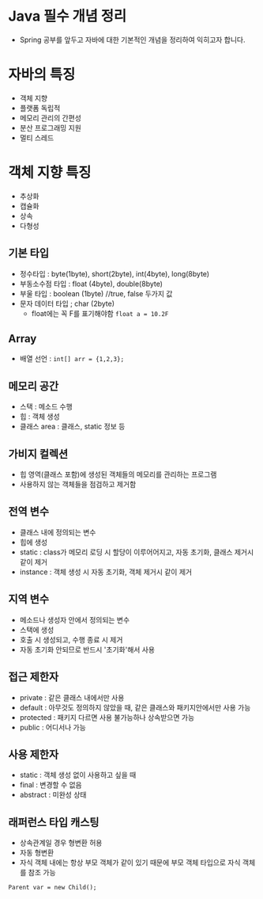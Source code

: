 # Java 필수 개념 정리

- Spring 공부를 앞두고 자바에 대한 기본적인 개념을 정리하여 익히고자 합니다.

# 자바의 특징

- 객체 지향
- 플랫폼 독립적
- 메모리 관리의 간편성
- 분산 프로그래밍 지원
- 멀티 스레드

# 객체 지향 특징

- 추상화
- 캡슐화
- 상속
- 다형성

## 기본 타입

- 정수타입 : byte(1byte), short(2byte), int(4byte), long(8byte)
- 부동소수점 타입 : float (4byte), double(8byte)
- 부울 타입 : boolean (1byte) //true, false 두가지 값
- 문자 데이터 타입 ; char (2byte)
    - float에는 꼭 F를 표기해야함 ``float a = 10.2F``

## Array

- 배열 선언 : ``int[] arr = {1,2,3};``

## 메모리 공간

- 스택 : 메소드 수행
- 힙 : 객체 생성
- 클래스 area : 클래스, static 정보 등

## 가비지 컬렉션

- 힙 영역(클래스 포함)에 생성된 객체들의 메모리를 관리하는 프로그램
- 사용하지 않는 객체들을 점검하고 제거함

## 전역 변수

- 클래스 내에 정의되는 변수
- 힙에 생성
- static : class가 메모리 로딩 시 할당이 이루어어지고, 자동 초기화, 클래스 제거시 같이 제거
- instance : 객체 생성 시 자동 초기화, 객체 제거시 같이 제거

## 지역 변수

- 메소드나 생성자 안에서 정의되는 변수
- 스택에 생성
- 호출 시 생성되고, 수행 종료 시 제거
- 자동 초기화 안되므로 반드시 '초기화'해서 사용

## 접근 제한자

- private : 같은 클래스 내에서만 사용
- default : 아무것도 정의하지 않았을 때, 같은 클래스와 패키지안에서만 사용 가능
- protected : 패키지 다르면 사용 불가능하나 상속받으면 가능
- public : 어디서나 가능

## 사용 제한자

- static : 객체 생성 없이 사용하고 싶을 때
- final : 변경할 수 없음
- abstract : 미완성 상태

## 래퍼런스 타입 캐스팅

- 상속관계일 경우 형변환 허용
- 자동 형변환
- 자식 객체 내에는 항상 부모 객체가 같이 있기 때문에 부모 객체 타입으로 자식 객체를 참조 가능

``Parent var = new Child();``